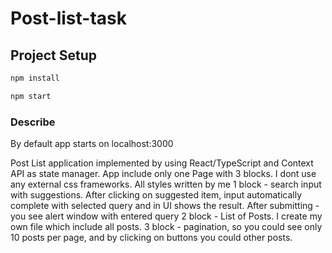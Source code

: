 # Post-list-task

## Project Setup

```sh
npm install

npm start
```

### Describe

By default app starts on localhost:3000

Post List application implemented by using React/TypeScript and Context API as state manager. App include only one Page with 3 blocks. I dont use any external css frameworks. All styles written by me
1 block - search input with suggestions. After clicking on suggested item, input automatically complete with selected query and in UI shows the result. After submitting - you see alert window with entered query
2 block - List of Posts. I create my own file which include all posts.
3 block - pagination, so you could see only 10 posts per page, and by clicking on buttons you could other posts.

```sh